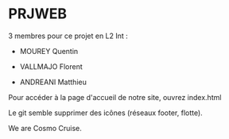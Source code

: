 # PRJWEB


3 membres pour ce projet en L2 Int : 

- MOUREY Quentin 

- VALLMAJO Florent

- ANDREANI Matthieu

Pour accéder à la page d'accueil de notre site, ouvrez index.html

Le git semble supprimer des icônes (réseaux footer, flotte).

We are Cosmo Cruise.
